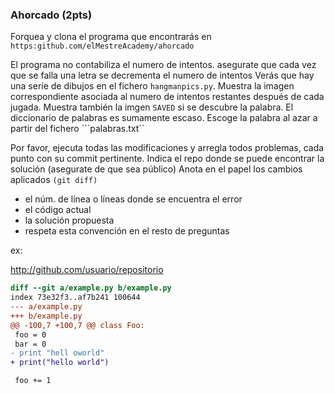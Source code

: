 ### Ahorcado (2pts)

Forquea y clona el programa que encontrarás en ```https:github.com/elMestreAcademy/ahorcado```

El programa no contabiliza el numero de intentos. asegurate que cada vez que se falla una letra se decrementa el numero de intentos
Verás que hay una serie de dibujos en el fichero ```hangmanpics.py```. Muestra la imagen correspondiente asociada al numero de intentos restantes después de cada jugada. Muestra también la imgen ```SAVED``` si se descubre la palabra.
El diccionario de palabras es sumamente escaso. Escoge la palabra al azar a partir del fichero ```palabras.txt``

Por favor, ejecuta todas las modificaciones y arregla todos problemas, cada punto con su commit pertinente.
Indica el repo donde se puede encontrar la solución (asegurate de que sea público)
Anota en el papel los cambios aplicados ```(git diff)```

- el núm. de línea o líneas donde se encuentra el error
- el código actual
- la solución propuesta
- respeta esta convención en el resto de preguntas

ex:

<http://github.com/usuario/repositorio>

```diff
diff --git a/example.py b/example.py
index 73e32f3..af7b241 100644
--- a/example.py
+++ b/example.py
@@ -100,7 +100,7 @@ class Foo:
 foo = 0
 bar = 0
- print "hell oworld"
+ print("hello world")

 foo += 1
```
